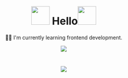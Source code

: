


 <h1 align="center"><a><img src="https://user-images.githubusercontent.com/81177974/233072897-83f3aa66-9946-4eb9-8b15-1725075f569a.gif" width="50px" height="50px"></a> Hello<a><img src="https://user-images.githubusercontent.com/81177974/233072897-83f3aa66-9946-4eb9-8b15-1725075f569a.gif" width="50px" height="50px"></a> </h1>

<p align="center"> 👩‍💻 I'm currently learning frontend development.</p>



<p align="center">
 <a href="https://github.com/O-Julia-O"><img src="https://skillicons.dev/icons?i=js,html,css,bootstrap"></a>
 </p> 
 
  <h1></h1>
  
<p align="center">
 <a href="https://github.com/O-Julia-O"><img src="https://api.githubtrends.io/user/svg/O-Julia-O/langs?time_range=one_year&use_percent=True&include_private=True&theme=classic"></a>
 
